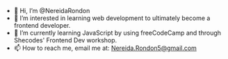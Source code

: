 - 👋 Hi, I’m @NereidaRondon
- 👀 I’m interested in learning web development to ultimately become a frontend developer.
- 🌱 I’m currently learning JavaScript by using freeCodeCamp and through Shecodes' Frontend Dev workshop.
- 📫 How to reach me, email me at: Nereida.Rondon5@gmail.com

<!---
NereidaRondon/NereidaRondon is a ✨ special ✨ repository because its `README.md` (this file) appears on your GitHub profile.
You can click the Preview link to take a look at your changes.
--->
